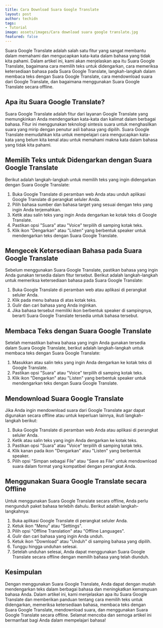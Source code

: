 ```yaml
---
title: Cara Download Suara Google Translate
layout: post
author: techidn
tags:
- Tutorial
image: assets/images/Cara download suara google translate.jpg
featured: false
---
```


Suara Google Translate adalah salah satu fitur yang sangat membantu dalam memahami dan mengucapkan kata-kata dalam bahasa yang tidak kita pahami. Dalam artikel ini, kami akan menjelaskan apa itu Suara Google Translate, bagaimana cara memilih teks untuk didengarkan, cara memeriksa ketersediaan bahasa pada Suara Google Translate, langkah-langkah dalam membaca teks dengan Suara Google Translate, cara mendownload suara dari Google Translate, dan bagaimana menggunakan Suara Google Translate secara offline.

## Apa itu Suara Google Translate?
Suara Google Translate adalah fitur dari layanan Google Translate yang memungkinkan Anda mendengarkan kata-kata dan kalimat dalam berbagai bahasa. Fitur ini menggunakan teknologi sintesis suara untuk menghasilkan suara yang mirip dengan penutur asli bahasa yang dipilih. Suara Google Translate memudahkan kita untuk mempelajari cara mengucapkan kata-kata yang belum kita kenal atau untuk memahami makna kata dalam bahasa yang tidak kita pahami.

## Memilih Teks untuk Didengarkan dengan Suara Google Translate
Berikut adalah langkah-langkah untuk memilih teks yang ingin didengarkan dengan Suara Google Translate:
1.	Buka Google Translate di peramban web Anda atau unduh aplikasi Google Translate di perangkat seluler Anda.
2.	Pilih bahasa sumber dan bahasa target yang sesuai dengan teks yang ingin Anda terjemahkan.
3.	Ketik atau salin teks yang ingin Anda dengarkan ke kotak teks di Google Translate.
4.	Pastikan opsi "Suara" atau "Voice" terpilih di samping kotak teks.
5.	Klik ikon "Dengarkan" atau "Listen" yang berbentuk speaker untuk mendengarkan teks dengan Suara Google Translate.

## Mengecek Ketersediaan Bahasa pada Suara Google Translate
Sebelum menggunakan Suara Google Translate, pastikan bahasa yang ingin Anda gunakan tersedia dalam fitur tersebut. Berikut adalah langkah-langkah untuk memeriksa ketersediaan bahasa pada Suara Google Translate:
1.	Buka Google Translate di peramban web atau aplikasi di perangkat seluler Anda.
2.	Klik pada menu bahasa di atas kotak teks.
3.	Gulir dan cari bahasa yang Anda inginkan.
4.	Jika bahasa tersebut memiliki ikon berbentuk speaker di sampingnya, berarti Suara Google Translate tersedia untuk bahasa tersebut.

## Membaca Teks dengan Suara Google Translate
Setelah memastikan bahwa bahasa yang ingin Anda gunakan tersedia dalam Suara Google Translate, berikut adalah langkah-langkah untuk membaca teks dengan Suara Google Translate:
1.	Masukkan atau salin teks yang ingin Anda dengarkan ke kotak teks di Google Translate.
2.	Pastikan opsi "Suara" atau "Voice" terpilih di samping kotak teks.
3.	Klik ikon "Dengarkan" atau "Listen" yang berbentuk speaker untuk mendengarkan teks dengan Suara Google Translate.

## Mendownload Suara Google Translate
Jika Anda ingin mendownload suara dari Google Translate agar dapat digunakan secara offline atau untuk keperluan lainnya, ikuti langkah-langkah berikut:
1.	Buka Google Translate di peramban web Anda atau aplikasi di perangkat seluler Anda.
2.	Ketik atau salin teks yang ingin Anda dengarkan ke kotak teks.
3.	Pastikan opsi "Suara" atau "Voice" terpilih di samping kotak teks.
4.	Klik kanan pada ikon "Dengarkan" atau "Listen" yang berbentuk speaker.
5.	Pilih opsi "Simpan sebagai File" atau "Save as File" untuk mendownload suara dalam format yang kompatibel dengan perangkat Anda.

## Menggunakan Suara Google Translate secara Offline
Untuk menggunakan Suara Google Translate secara offline, Anda perlu mengunduh paket bahasa terlebih dahulu. Berikut adalah langkah-langkahnya:
1.	Buka aplikasi Google Translate di perangkat seluler Anda.
2.	Ketuk ikon "Menu" atau "Settings".
3.	Pilih opsi "Offline Translation" atau "Offline Languages".
4.	Gulir dan cari bahasa yang ingin Anda unduh.
5.	Ketuk ikon "Download" atau "Unduh" di samping bahasa yang dipilih.
6.	Tunggu hingga unduhan selesai.
7.	Setelah unduhan selesai, Anda dapat menggunakan Suara Google Translate secara offline dengan memilih bahasa yang telah diunduh.

## Kesimpulan
Dengan menggunakan Suara Google Translate, Anda dapat dengan mudah mendengarkan teks dalam berbagai bahasa dan meningkatkan kemampuan bahasa Anda. Dalam artikel ini, kami menjelaskan apa itu Suara Google Translate dan memberikan panduan tentang cara memilih teks untuk didengarkan, memeriksa ketersediaan bahasa, membaca teks dengan Suara Google Translate, mendownload suara, dan menggunakan Suara Google Translate secara offline. Selamat mencoba dan semoga artikel ini bermanfaat bagi Anda dalam mempelajari bahasa!
